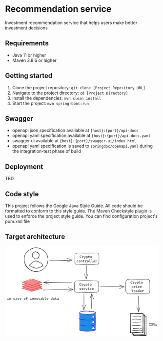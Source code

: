 # Recommendation service

Investment recommendation service that helps users make better investment decisions

## Requirements

- Java 11 or higher
- Maven 3.8.6 or higher

## Getting started

1. Clone the project repository: `git clone [Project Repository URL]`
2. Navigate to the project directory: `cd [Project Directory]`
3. Install the dependencies: `mvn clean install`
4. Start the project: `mvn spring-boot:run`

## Swagger

- openapi json specification available at `{host}:{port}/api-docs`
- openapi yaml specification available at `{host}:{port}/api-docs.yaml`
- swagger ui available at `{host}:{port}/swagger-ui/index.html`
- openapi yaml specification is saved to `springdoc/openapi.yaml` during the integration-test phase of
  build

## Deployment

TBD

## Code style

This project follows the Google Java Style Guide. All code should be formatted to conform to this
style guide.
The Maven Checkstyle plugin is used to enforce the project style guide. You can find configuration
project's pom.xml file

## Target architecture

![Screenshot](./src/main/resources/pics/schema.png)